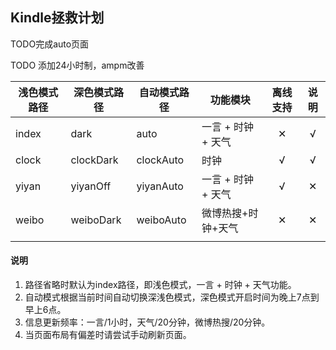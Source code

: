 ## Kindle拯救计划

TODO完成auto页面

TODO 添加24小时制，ampm改善

| 浅色模式路径 | 深色模式路径 | 自动模式路径 | 功能模块           | 离线支持 | 说明 |
| ------------ | ------------ | ------------ | ------------------ | :------: | :--: |
| index        | dark         | auto         | 一言 + 时钟 + 天气 |    ✕     |  √   |
| clock        | clockDark    | clockAuto    | 时钟               |    √     |  √   |
| yiyan        | yiyanOff     | yiyanAuto    | 一言 + 时钟 + 天气 |    √     |  ✕   |
| weibo        | weiboDark    | weiboAuto    | 微博热搜+时钟+天气 |    ✕     |  ✕   |
|              |              |              |                    |          |      |

#### 说明

1. 路径省略时默认为index路径，即浅色模式，一言 + 时钟 + 天气功能。
2. 自动模式根据当前时间自动切换深浅色模式，深色模式开启时间为晚上7点到早上6点。
3. 信息更新频率：一言/1小时，天气/20分钟，微博热搜/20分钟。
4. 当页面布局有偏差时请尝试手动刷新页面。